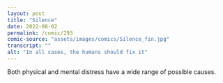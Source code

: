 ```yaml
---
layout: post
title: "Silence"
date: 2022-08-02
permalink: /comic/293
comic-source: "assets/images/comics/Silence_fin.jpg"
transcript: ""
alt: "In all cases, the humans should fix it"
---
```

Both physical and mental distress have a wide range of possible causes.

